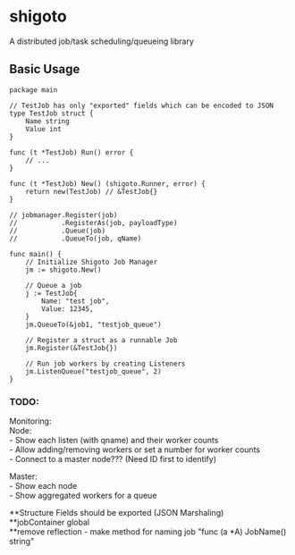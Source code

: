 # shigoto
A distributed job/task scheduling/queueing library

## Basic Usage
```golang
package main

// TestJob has only "exported" fields which can be encoded to JSON
type TestJob struct {
    Name string
    Value int
}

func (t *TestJob) Run() error {
    // ...
}

func (t *TestJob) New() (shigoto.Runner, error) {
    return new(TestJob) // &TestJob{}
}

// jobmanager.Register(job)
//           .RegisterAs(job, payloadType)
//           .Queue(job)
//           .QueueTo(job, qName)

func main() {
    // Initialize Shigoto Job Manager
    jm := shigoto.New()

    // Queue a job
    j := TestJob{
        Name: "test job",
        Value: 12345,
    }
    jm.QueueTo(&job1, "testjob_queue")

    // Register a struct as a runnable Job
    jm.Register(&TestJob{})

    // Run job workers by creating Listeners
    jm.ListenQueue("testjob_queue", 2)
}
```
### TODO:  
Monitoring:  
    Node:  
    - Show each listen (with qname) and their worker counts  
    - Allow adding/removing workers or set a number for worker counts  
    - Connect to a master node??? (Need ID first to identify)  
          
Master:  
    - Show each node  
    - Show aggregated workers for a queue  
      
      
**Structure Fields should be exported (JSON Marshaling)  
**jobContainer global  
**remove reflection - make method for naming job "func (a *A) JobName() string"  